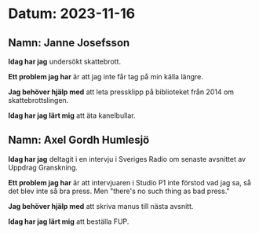 # Datum: 2023-11-16

## Namn: Janne Josefsson
**Idag har jag** undersökt skattebrott.

**Ett problem jag har** är att jag inte får tag på min källa längre.

**Jag behöver hjälp med** att leta pressklipp på biblioteket från 2014 om skattebrottslingen.

**Idag har jag lärt mig** att äta kanelbullar.

## Namn: Axel Gordh Humlesjö
**Idag har jag** deltagit i en intervju i Sveriges Radio om senaste avsnittet av Uppdrag Granskning.

**Ett problem jag har** är att intervjuaren i Studio P1 inte förstod vad jag sa, så det blev inte så bra press. Men "there's no such thing as bad press."

**Jag behöver hjälp med** att skriva manus till nästa avsnitt.

**Idag har jag lärt mig** att beställa FUP.